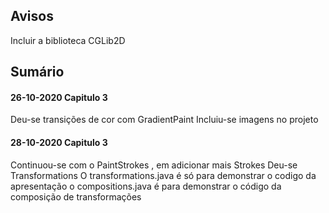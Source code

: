 ## Avisos
Incluir a biblioteca CGLib2D

## Sumário

#### 26-10-2020 Capitulo 3

Deu-se transições de cor com GradientPaint
Incluiu-se imagens no projeto

#### 28-10-2020 Capitulo 3

Continuou-se com o PaintStrokes , em adicionar mais Strokes
Deu-se Transformations
O transformations.java é só para demonstrar o codigo da apresentação
o compositions.java é para demonstrar o código da composição de transformações
